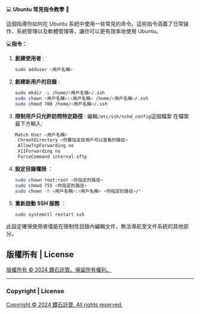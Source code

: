 💻 **Ubuntu 常見指令教學** 🚀

這個指導你如何在 Ubuntu 系統中使用一些常見的命令。這些指令涵蓋了日常操作、系統管理以及軟體管理等，讓你可以更有效率地使用 Ubuntu。


💻**指令：**

1. **創建使用者** : 
    ```bash
    sudo adduser <用戶名稱>
    ```
2. **創建新用戶的目錄** : 
   ```bash
   sudo mkdir -p /home/<用戶名稱>/.ssh
   sudo chown <用戶名稱>:<用戶名稱> /home/<用戶名稱>/.ssh
   sudo chmod 700 /home/<用戶名稱>/.ssh
   ```
3. **限制用戶只允許訪問特定路徑** :
   編輯`/etc/ssh/sshd_config`這個檔案
   在檔案最下方輸入:
   ```bash
   Match User <用戶名稱>
    ChrootDirectory <你要指定該用戶可以查看的路徑>
    AllowTcpForwarding no
    X11Forwarding no
    ForceCommand internal-sftp
   ```
4. **設定目錄權限** ：
   ```bash
   sudo chown root:root <你指定的路徑>
   sudo chmod 755 <你指定的路徑>
   sudo chown -R <用戶名稱>:<用戶名稱> <你指定的路徑>/*
   ```
5. **重新啟動 SSH 服務** ：
   ```bash
   sudo systemctl restart ssh
   ```

此設定確保使用者僅能在限制性目錄內編輯文件，無法導航至文件系統的其他部分。


## 版權所有 | License

[版權所有 © 2024 鑽石託管。保留所有權利。](https://discord.gg/5Fky5SEfBd)

---

### Copyright | License

[Copyright © 2024 鑽石託管. All rights reserved.](https://discord.gg/5Fky5SEfBd)
